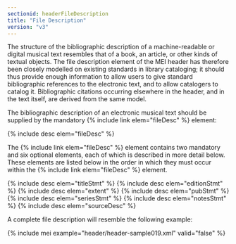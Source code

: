 ```yaml
---
sectionid: headerFileDescription
title: "File Description"
version: "v3"
---
```


The structure of the bibliographic description of a machine-readable or digital musical
text
resembles that of a book, an article, or other kinds of textual objects. The file
description
element of the MEI header has therefore been closely modelled on existing standards
in library
cataloging; it should thus provide enough information to allow users to give standard
bibliographic references to the electronic text, and to allow catalogers to catalog
it.
Bibliographic citations occurring elsewhere in the header, and in the text itself,
are derived
from the same model.

The bibliographic description of an electronic musical text should be supplied by
the
mandatory {% include link elem="fileDesc" %} element:



{% include desc elem="fileDesc" %}




The {% include link elem="fileDesc" %} element contains two mandatory and six optional elements,
each of which is described in more detail below. These elements are listed below in
the order
in which they must occur within the {% include link elem="fileDesc" %} element.



{% include desc elem="titleStmt" %}
{% include desc elem="editionStmt" %}
{% include desc elem="extent" %}
{% include desc elem="pubStmt" %}
{% include desc elem="seriesStmt" %}
{% include desc elem="notesStmt" %}
{% include desc elem="sourceDesc" %}




A complete file description will resemble the following example:

{% include mei example="header/header-sample019.xml" valid="false" %}
